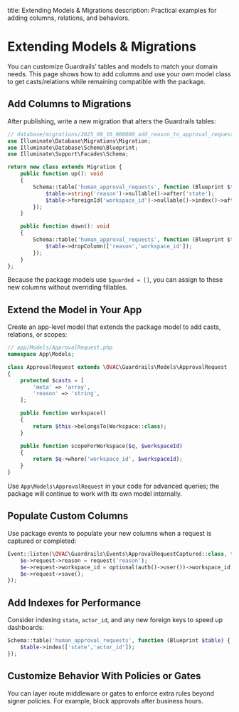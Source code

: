 title: Extending Models & Migrations
description: Practical examples for adding columns, relations, and behaviors.

# Extending Models & Migrations

You can customize Guardrails’ tables and models to match your domain needs. This page shows how to add columns and use your own model class to get casts/relations while remaining compatible with the package.

## Add Columns to Migrations

After publishing, write a new migration that alters the Guardrails tables:

```php
// database/migrations/2025_09_16_000000_add_reason_to_approval_requests.php
use Illuminate\Database\Migrations\Migration;
use Illuminate\Database\Schema\Blueprint;
use Illuminate\Support\Facades\Schema;

return new class extends Migration {
    public function up(): void
    {
        Schema::table('human_approval_requests', function (Blueprint $table) {
            $table->string('reason')->nullable()->after('state');
            $table->foreignId('workspace_id')->nullable()->index()->after('reason');
        });
    }

    public function down(): void
    {
        Schema::table('human_approval_requests', function (Blueprint $table) {
            $table->dropColumn(['reason','workspace_id']);
        });
    }
};
```

Because the package models use `$guarded = []`, you can assign to these new columns without overriding fillables.

## Extend the Model in Your App

Create an app-level model that extends the package model to add casts, relations, or scopes:

```php
// app/Models/ApprovalRequest.php
namespace App\Models;

class ApprovalRequest extends \OVAC\Guardrails\Models\ApprovalRequest
{
    protected $casts = [
        'meta' => 'array',
        'reason' => 'string',
    ];

    public function workspace()
    {
        return $this->belongsTo(Workspace::class);
    }

    public function scopeForWorkspace($q, $workspaceId)
    {
        return $q->where('workspace_id', $workspaceId);
    }
}
```

Use `App\Models\ApprovalRequest` in your code for advanced queries; the package will continue to work with its own model internally.

## Populate Custom Columns

Use package events to populate your new columns when a request is captured or completed:

```php
Event::listen(\OVAC\Guardrails\Events\ApprovalRequestCaptured::class, function ($e) {
    $e->request->reason = request('reason');
    $e->request->workspace_id = optional(auth()->user())->workspace_id;
    $e->request->save();
});
```

## Add Indexes for Performance

Consider indexing `state`, `actor_id`, and any new foreign keys to speed up dashboards:

```php
Schema::table('human_approval_requests', function (Blueprint $table) {
    $table->index(['state','actor_id']);
});
```

## Customize Behavior With Policies or Gates

You can layer route middleware or gates to enforce extra rules beyond signer policies. For example, block approvals after business hours.
